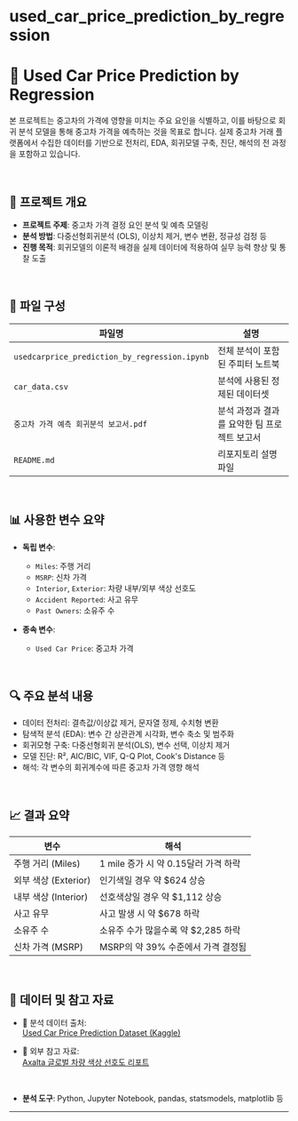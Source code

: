 # used_car_price_prediction_by_regression

# 🚗 Used Car Price Prediction by Regression

본 프로젝트는 중고차의 가격에 영향을 미치는 주요 요인을 식별하고, 이를 바탕으로 회귀 분석 모델을 통해 중고차 가격을 예측하는 것을 목표로 합니다. 실제 중고차 거래 플랫폼에서 수집한 데이터를 기반으로 전처리, EDA, 회귀모델 구축, 진단, 해석의 전 과정을 포함하고 있습니다.

<br/>

## 📌 프로젝트 개요

- **프로젝트 주제**: 중고차 가격 결정 요인 분석 및 예측 모델링
- **분석 방법**: 다중선형회귀분석 (OLS), 이상치 제거, 변수 변환, 정규성 검정 등
- **진행 목적**: 회귀모델의 이론적 배경을 실제 데이터에 적용하여 실무 능력 향상 및 통찰 도출

<br/>

## 📁 파일 구성

| 파일명 | 설명 |
|--------|------|
| `usedcarprice_prediction_by_regression.ipynb` | 전체 분석이 포함된 주피터 노트북 |
| `car_data.csv` | 분석에 사용된 정제된 데이터셋 |
| `중고차 가격 예측 회귀분석 보고서.pdf` | 분석 과정과 결과를 요약한 팀 프로젝트 보고서 |
| `README.md` | 리포지토리 설명 파일 |

<br/>

## 📊 사용한 변수 요약

- **독립 변수**:  
  - `Miles`: 주행 거리  
  - `MSRP`: 신차 가격  
  - `Interior`, `Exterior`: 차량 내부/외부 색상 선호도  
  - `Accident Reported`: 사고 유무  
  - `Past Owners`: 소유주 수

- **종속 변수**:  
  - `Used Car Price`: 중고차 가격

<br/>

## 🔍 주요 분석 내용

- 데이터 전처리: 결측값/이상값 제거, 문자열 정제, 수치형 변환
- 탐색적 분석 (EDA): 변수 간 상관관계 시각화, 변수 축소 및 범주화
- 회귀모형 구축: 다중선형회귀 분석(OLS), 변수 선택, 이상치 제거
- 모델 진단: R², AIC/BIC, VIF, Q-Q Plot, Cook's Distance 등
- 해석: 각 변수의 회귀계수에 따른 중고차 가격 영향 해석

<br/>

## 📈 결과 요약

| 변수               | 해석                                                                 |
|--------------------|----------------------------------------------------------------------|
| 주행 거리 (Miles)   | 1 mile 증가 시 약 0.15달러 가격 하락                                 |
| 외부 색상 (Exterior)| 인기색일 경우 약 $624 상승                                            |
| 내부 색상 (Interior)| 선호색상일 경우 약 $1,112 상승                                        |
| 사고 유무           | 사고 발생 시 약 $678 하락                                             |
| 소유주 수           | 소유주 수가 많을수록 약 $2,285 하락                                   |
| 신차 가격 (MSRP)    | MSRP의 약 39% 수준에서 가격 결정됨                                    |

<br/>

## 🔗 데이터 및 참고 자료

- 🔸 분석 데이터 출처:  
  [Used Car Price Prediction Dataset (Kaggle)](https://www.kaggle.com/datasets/ayaz11/used-car-price-prediction/data?select=car_web_scraped_dataset.csv)

- 🔸 외부 참고 자료:  
  [Axalta 글로벌 차량 색상 선호도 리포트](https://www.axalta.com/kr/ko_KR/ColorCompetency/ColourPopularityReports.html)

<br/>
 
- **분석 도구**: Python, Jupyter Notebook, pandas, statsmodels, matplotlib 등

---
